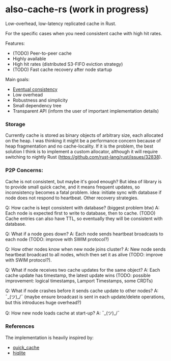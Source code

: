 # also-cache-rs (work in progress)

Low-overhead, low-latency replicated cache in Rust.

For the specific cases when you need consistent cache with high hit rates.

Features:

- (TODO) Peer-to-peer cache
- Highly available
- High hit rates (distributed S3-FIFO eviction strategy)
- (TODO) Fast cache recovery after node startup

Main goals:

- [Eventual consistency](https://en.wikipedia.org/wiki/Eventual_consistency)
- Low overhead
- Robustness and simplicity
- Small dependency tree
- Transparent API (inform the user of important implementation details)

### Storage

Currently cache is stored as binary objects of arbitrary size, each allocated on the heap. I was thinking it might be a performance concern because of heap fragmentation and no cache-locality. If it is the problem, the best solution I think is to implement a custom allocator, although it will require switching to nightly Rust (https://github.com/rust-lang/rust/issues/32838).

### P2P Concerns:

Cache is not consistent, but maybe it's good enough? But idea of library is to provide small quick cache, and it means frequent updates, so inconsistency becomes a fatal problem.
idea: initiate sync with database if node does not respond to heartbeat. Other recovery strategies.

Q: How cache is kept consistent with database? (biggest problem btw)
A: Each node is expected first to write to database, then to cache. (TODO) Cache entries can also have TTL, so eventually they will be consistent with database.

Q: What if a node goes down?
A: Each node sends heartbeat broadcasts to each node (TODO: improve with SWIM protocol?)

Q: How other nodes know when new node joins cluster?
A: New node sends heartbeat broadcast to all nodes, which then set it as alive (TODO: improve with SWIM protocol?).

Q: What if node receives two cache updates for the same object?
A: Each cache update has timestamp, the latest update wins (TODO: possible improvement: logical timestamps, Lamport Timestamps, some CRDTs)

Q: What if node crashes before it sends cache update to other nodes?
A: ¯\_(ツ)\_/¯ (maybe ensure broadcast is sent in each update/delete operations, but this introduces huge overhead?)

Q: How new node loads cache at start-up?
A: ¯\_(ツ)\_/¯

### References

The implementation is heavily inspired by:

- [quick_cache](https://github.com/arthurprs/quick-cache)
- [hiqlite](https://github.com/sebadob/hiqlite)
